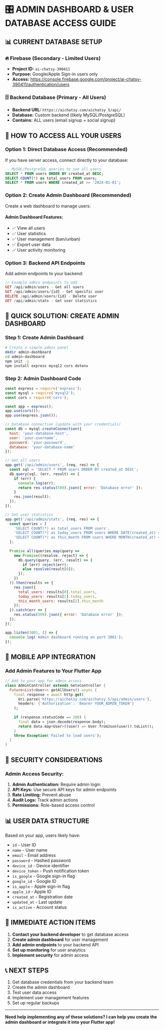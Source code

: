 # 🎛️ ADMIN DASHBOARD & USER DATABASE ACCESS GUIDE

## 📊 CURRENT DATABASE SETUP

### 🔥 Firebase (Secondary - Limited Users)
- **Project ID:** `ai-chatsy-390411`
- **Purpose:** Google/Apple Sign-in users only
- **Access:** https://console.firebase.google.com/project/ai-chatsy-390411/authentication/users

### 🗄️ Backend Database (Primary - All Users)
- **Backend URL:** `https://aichatsy.com/aichatsy_5/api/`
- **Database:** Custom backend (likely MySQL/PostgreSQL)
- **Contains:** ALL users (email signup + social signup)

## 🎯 HOW TO ACCESS ALL YOUR USERS

### Option 1: Direct Database Access (Recommended)
If you have server access, connect directly to your database:

```sql
-- MySQL/PostgreSQL queries to see all users
SELECT * FROM users ORDER BY created_at DESC;
SELECT COUNT(*) as total_users FROM users;
SELECT * FROM users WHERE created_at >= '2024-01-01';
```

### Option 2: Create Admin Dashboard (Recommended)
Create a web dashboard to manage users:

#### Admin Dashboard Features:
- ✅ View all users
- ✅ User statistics
- ✅ User management (ban/unban)
- ✅ Export user data
- ✅ User activity monitoring

### Option 3: Backend API Endpoints
Add admin endpoints to your backend:

```php
// Example admin endpoints to add
GET /api/admin/users - Get all users
GET /api/admin/users/{id} - Get specific user
DELETE /api/admin/users/{id} - Delete user
GET /api/admin/stats - Get user statistics
```

## 🚀 QUICK SOLUTION: CREATE ADMIN DASHBOARD

### Step 1: Create Admin Dashboard
```bash
# Create a simple admin panel
mkdir admin-dashboard
cd admin-dashboard
npm init -y
npm install express mysql2 cors dotenv
```

### Step 2: Admin Dashboard Code
```javascript
const express = require('express');
const mysql = require('mysql2');
const cors = require('cors');

const app = express();
app.use(cors());
app.use(express.json());

// Database connection (update with your credentials)
const db = mysql.createConnection({
  host: 'your-database-host',
  user: 'your-username',
  password: 'your-password',
  database: 'your-database-name'
});

// Get all users
app.get('/api/admin/users', (req, res) => {
  const sql = 'SELECT * FROM users ORDER BY created_at DESC';
  db.query(sql, (err, result) => {
    if (err) {
      console.log(err);
      return res.status(500).json({ error: 'Database error' });
    }
    res.json(result);
  });
});

// Get user statistics
app.get('/api/admin/stats', (req, res) => {
  const queries = [
    'SELECT COUNT(*) as total_users FROM users',
    'SELECT COUNT(*) as today_users FROM users WHERE DATE(created_at) = CURDATE()',
    'SELECT COUNT(*) as this_month FROM users WHERE MONTH(created_at) = MONTH(CURDATE())'
  ];
  
  Promise.all(queries.map(query => 
    new Promise((resolve, reject) => {
      db.query(query, (err, result) => {
        if (err) reject(err);
        else resolve(result[0]);
      });
    })
  )).then(results => {
    res.json({
      total_users: results[0].total_users,
      today_users: results[1].today_users,
      this_month_users: results[2].this_month
    });
  }).catch(err => {
    res.status(500).json({ error: 'Database error' });
  });
});

app.listen(3001, () => {
  console.log('Admin dashboard running on port 3001');
});
```

## 📱 MOBILE APP INTEGRATION

### Add Admin Features to Your Flutter App
```dart
// Add to your app for admin access
class AdminController extends GetxController {
  Future<List<User>> getAllUsers() async {
    final response = await http.get(
      Uri.parse('https://aichatsy.com/aichatsy_5/api/admin/users'),
      headers: {'Authorization': 'Bearer YOUR_ADMIN_TOKEN'}
    );
    
    if (response.statusCode == 200) {
      final data = json.decode(response.body);
      return data.map<User>((user) => User.fromJson(user)).toList();
    }
    throw Exception('Failed to load users');
  }
}
```

## 🔐 SECURITY CONSIDERATIONS

### Admin Access Security:
1. **Admin Authentication:** Require admin login
2. **API Keys:** Use secure API keys for admin endpoints
3. **Rate Limiting:** Prevent abuse
4. **Audit Logs:** Track admin actions
5. **Permissions:** Role-based access control

## 📊 USER DATA STRUCTURE

Based on your app, users likely have:
- `id` - User ID
- `name` - User name
- `email` - Email address
- `password` - Hashed password
- `device_id` - Device identifier
- `device_token` - Push notification token
- `is_google` - Google sign-in flag
- `google_id` - Google ID
- `is_apple` - Apple sign-in flag
- `apple_id` - Apple ID
- `created_at` - Registration date
- `updated_at` - Last update
- `is_active` - Account status

## 🎯 IMMEDIATE ACTION ITEMS

1. **Contact your backend developer** to get database access
2. **Create admin dashboard** for user management
3. **Add admin endpoints** to your backend API
4. **Set up monitoring** for user analytics
5. **Implement security** for admin access

## 📞 NEXT STEPS

1. Get database credentials from your backend team
2. Create the admin dashboard
3. Test user data access
4. Implement user management features
5. Set up regular backups

---

**Need help implementing any of these solutions? I can help you create the admin dashboard or integrate it into your Flutter app!**


